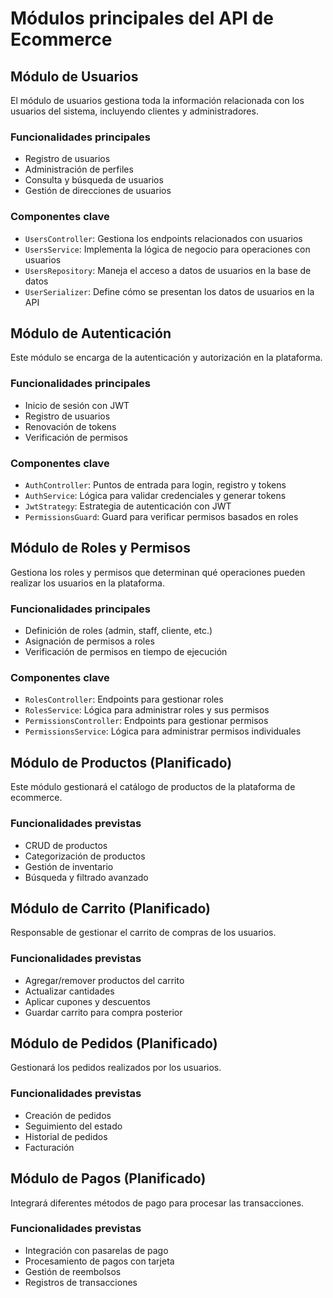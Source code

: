 # Módulos principales del API de Ecommerce

## Módulo de Usuarios

El módulo de usuarios gestiona toda la información relacionada con los usuarios del sistema, incluyendo clientes y administradores.

### Funcionalidades principales

- Registro de usuarios
- Administración de perfiles
- Consulta y búsqueda de usuarios
- Gestión de direcciones de usuarios

### Componentes clave

- `UsersController`: Gestiona los endpoints relacionados con usuarios
- `UsersService`: Implementa la lógica de negocio para operaciones con usuarios
- `UsersRepository`: Maneja el acceso a datos de usuarios en la base de datos
- `UserSerializer`: Define cómo se presentan los datos de usuarios en la API

## Módulo de Autenticación

Este módulo se encarga de la autenticación y autorización en la plataforma.

### Funcionalidades principales

- Inicio de sesión con JWT
- Registro de usuarios
- Renovación de tokens
- Verificación de permisos

### Componentes clave

- `AuthController`: Puntos de entrada para login, registro y tokens
- `AuthService`: Lógica para validar credenciales y generar tokens
- `JwtStrategy`: Estrategia de autenticación con JWT
- `PermissionsGuard`: Guard para verificar permisos basados en roles

## Módulo de Roles y Permisos

Gestiona los roles y permisos que determinan qué operaciones pueden realizar los usuarios en la plataforma.

### Funcionalidades principales

- Definición de roles (admin, staff, cliente, etc.)
- Asignación de permisos a roles
- Verificación de permisos en tiempo de ejecución

### Componentes clave

- `RolesController`: Endpoints para gestionar roles
- `RolesService`: Lógica para administrar roles y sus permisos
- `PermissionsController`: Endpoints para gestionar permisos
- `PermissionsService`: Lógica para administrar permisos individuales

## Módulo de Productos (Planificado)

Este módulo gestionará el catálogo de productos de la plataforma de ecommerce.

### Funcionalidades previstas

- CRUD de productos
- Categorización de productos
- Gestión de inventario
- Búsqueda y filtrado avanzado

## Módulo de Carrito (Planificado)

Responsable de gestionar el carrito de compras de los usuarios.

### Funcionalidades previstas

- Agregar/remover productos del carrito
- Actualizar cantidades
- Aplicar cupones y descuentos
- Guardar carrito para compra posterior

## Módulo de Pedidos (Planificado)

Gestionará los pedidos realizados por los usuarios.

### Funcionalidades previstas

- Creación de pedidos
- Seguimiento del estado
- Historial de pedidos
- Facturación

## Módulo de Pagos (Planificado)

Integrará diferentes métodos de pago para procesar las transacciones.

### Funcionalidades previstas

- Integración con pasarelas de pago
- Procesamiento de pagos con tarjeta
- Gestión de reembolsos
- Registros de transacciones
